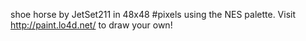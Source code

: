 shoe horse by JetSet211 in 48x48 #pixels using the NES palette. Visit http://paint.lo4d.net/ to draw your own! 